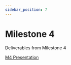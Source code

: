 ```yaml
---
sidebar_position: 7
---
```


# Milestone 4
Deliverables from Milestone 4

[M4 Presentation](/files/ms4.pdf)